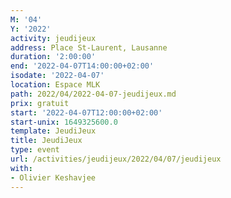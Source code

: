 ```yaml
---
M: '04'
Y: '2022'
activity: jeudijeux
address: Place St-Laurent, Lausanne
duration: '2:00:00'
end: '2022-04-07T14:00:00+02:00'
isodate: '2022-04-07'
location: Espace MLK
path: 2022/04/2022-04-07-jeudijeux.md
prix: gratuit
start: '2022-04-07T12:00:00+02:00'
start-unix: 1649325600.0
template: JeudiJeux
title: JeudiJeux
type: event
url: /activities/jeudijeux/2022/04/07/jeudijeux
with:
- Olivier Keshavjee
---
```

